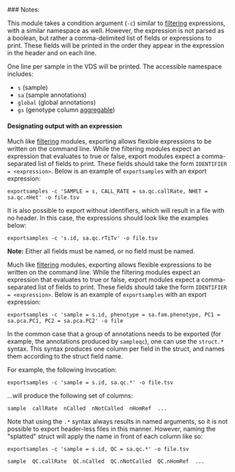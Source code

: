 <div class="cmdhead"></div>

<div class="description"></div>

<div class="synopsis"></div>

<div class="options"></div>

<div class="cmdsubsection">
### Notes:
 
This module takes a condition argument (`-c`) similar to [filtering](reference.html#Filtering) expressions, with a similar namespace as well.  However, the expression is not parsed as a boolean, but rather a comma-delimited list of fields or expressions to print.  These fields will be printed in the order they appear in the expression in the header and on each line.

One line per sample in the VDS will be printed.  The accessible namespace includes:

   - `s` (sample)
   - `sa` (sample annotations)
   - `global` (global annotations)
   - `gs` (genotype column [aggregable](reference.html#aggregables))

#### Designating output with an expression

Much like [filtering](#Filtering) modules, exporting allows flexible expressions to be written on the command line.  While the filtering modules expect an expression that evaluates to true or false, export modules expect a comma-separated list of fields to print.  These fields should take the form `IDENTIFIER = <expression>`.  Below is an example of `exportsamples` with an export expression:

```
exportsamples -c 'SAMPLE = s, CALL_RATE = sa.qc.callRate, NHET = sa.qc.nHet' -o file.tsv
```

It is also possible to export without identifiers, which will result in a file with no header.  In this case, the expressions should look like the examples below:
```
exportsamples -c 's.id, sa.qc.rTiTv' -o file.tsv
```

**Note:** Either all fields must be named, or no field must be named.

Much like [filtering](reference.html#Filtering) modules, exporting allows flexible expressions to be written on the command line.  While the filtering modules expect an expression that evaluates to true or false, export modules expect a comma-separated list of fields to print.  These fields should take the form `IDENTIFIER = <expression>`.  Below is an example of `exportsamples` with an export expression:

```
exportsamples -c 'sample = s.id, phenotype = sa.fam.phenotype, PC1 = sa.pca.PC1, PC2 = sa.pca.PC2' -o file
```

In the common case that a group of annotations needs to be exported (for example, the annotations produced by `sampleqc`), one can use the `struct.*` syntax.  This syntax produces one column per field in the struct, and names them according to the struct field name.  

For example, the following invocation:

```
exportsamples -c 'sample = s.id, sa.qc.*' -o file.tsv
```

...will produce the following set of columns:

```
sample  callRate  nCalled  nNotCalled  nHomRef  ...
```

Note that using the `.*` syntax always results in named arguments, so it is not possible to export header-less files in this manner.  However, naming the "splatted" struct will apply the name in front of each column like so:

```
exportsamples -c 'sample = s.id, QC = sa.qc.*' -o file.tsv
```

```
sample  QC.callRate  QC.nCalled  QC.nNotCalled  QC.nHomRef  ...
```

</div>